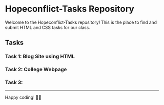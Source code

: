 # Hopeconflict-Tasks Repository

Welcome to the Hopeconflict-Tasks repository! This is the place to find and submit HTML and CSS tasks for our class.

## Tasks

### Task 1: Blog Site using HTML
### Task 2: College Webpage
### Task 3:
<hr>
Happy coding! 👨‍💻

